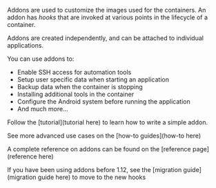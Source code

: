 Addons are used to customize the images used for the containers. An addon has *hooks* that are
invoked at various points in the lifecycle of a container.

Addons are created independently, and can be attached to individual applications.

You can use addons to:
- Enable SSH access for automation tools
- Setup user specific data when starting an application
- Backup data when the container is stopping
- Installing additional tools in the container
- Configure the Android system before running the application
- And much more...

Follow the [tutorial](tutorial here) to learn how to write a simple addon.

See more advanced use cases on the [how-to guides](how-to here)

A complete reference on addons can be found on the [reference page](reference here)

If you have been using addons before 1.12, see the [migration guide](migration guide here) to move to
the new hooks